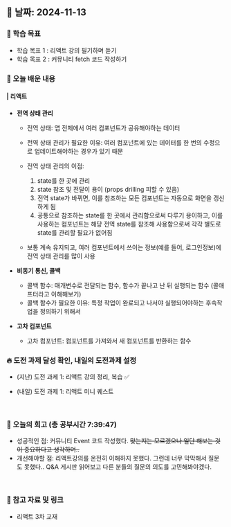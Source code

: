 ## 📅 날짜: 2024-11-13


### 💬 학습 목표
- 학습 목표 1 : 리액트 강의 필기하며 듣기
- 학습 목표 2 : 커뮤니티 fetch 코드 작성하기


### 📒 오늘 배운 내용
#### | 리액트

- **전역 상태 관리**

    - 전역 상태: 앱 전체에서 여러 컴포넌트가 공유해야하는 데이터

    - 전역 상태 관리가 필요한 이유: 
        여러 컴포넌트에 있는 데이터를 한 번의 수정으로 업데이트해야하는 경우가 있기 때문

    - 전역 상태 관리의 이점: 
        1. state를 한 곳에 관리
        2. state 참조 및 전달이 용이 (props drilling 피할 수 있음)
        3. 전역 state가 바뀌면, 이를 참조하는 모든 컴포넌트는 자동으로 화면을 갱신하게 됨
        4. 공통으로 참조하는 state를 한 곳에서 관리함으로써 다루기 용이하고,
            이를 사용하는 컴포넌트는 해당 전역 state를 참조해 사용함으로써 각각 별도로 state를 관리할 필요가 없어짐
    
    - 보통 계속 유지되고, 여러 컴포넌트에서 쓰이는 정보(예를 들어, 로그인정보)에 전역 상태 관리를 많이 사용

- **비동기 통신, 콜백**

    - 콜백 함수: 매개변수로 전달되는 함수, 함수가 끝나고 난 뒤 실행되는 함수 (콜애프터라고 이해해보기)
    - 콜백 함수가 필요한 이유:
        특정 작업이 완료되고 나서야 실행되어야하는 후속작업을 정의하기 위해서

- **고차 컴포넌트**

    - 고차 컴포넌트: 컴포넌트를 가져와서 새 컴포넌트를 반환하는 함수


### 🔥 도전 과제 달성 확인, 내일의 도전과제 설정
- (지난) 도전 과제 1: 리액트 강의 정리, 복습 ✅

- (내일) 도전 과제 1: 리액트 미니 퀘스트

<br/>


### 💭 오늘의 회고 (총 공부시간 7:39:47)
- 성공적인 점: 커뮤니티 Event 코드 작성했다. 
    ~~맞는지는 모르겠으나 일단 해보는 것이 중요하다고 생각하며..~~
- 개선해야할 점: 리액트강의를 온전히 이해하지 못했다. 그런데 너무 막막해서 질문도 못했다.. 
    Q&A 게시판 읽어보고 다른 분들의 질문의 의도를 고민해봐야겠다.

<br/>

### 📁 참고 자료 및 링크
- 리액트 3차 교재